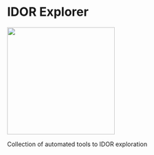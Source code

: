 # IDOR Explorer
[logo]: https://github.com/sampzzz/src/blob/master/idor.png
<img src="https://github.com/sampzzz/src/blob/master/idor.png" width="250">


Collection of automated tools to IDOR exploration
